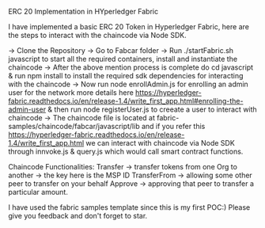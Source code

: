 ERC 20 Implementation in HYperledger Fabric

I have implemented a basic ERC 20 Token in Hyperledger Fabric, here are the steps to interact with the chaincode via Node SDK.

-> Clone the Repository
-> Go to Fabcar folder
-> Run ./startFabric.sh javascript to start all the required containers, install and instantiate the chaincode
-> After the above mention process is complete do cd javascript & run npm install to install the required sdk dependencies for     interacting with the chaincode
-> Now run node enrollAdmin.js for enrolling an admin user for the network more details here https://hyperledger-fabric.readthedocs.io/en/release-1.4/write_first_app.html#enrolling-the-admin-user & then run node registerUser.js to creeate a user to interact with chaincode
-> The chaincode file is located at fabric-samples/chaincode/fabcar/javascript/lib and if you refer this https://hyperledger-fabric.readthedocs.io/en/release-1.4/write_first_app.html we can interact with chaincode via Node SDK through innvoke.js & query.js which would call smart contract functions.

Chaincode Functionalities:
Transfer -> transfer tokens from one Org to another -> the key here is the MSP ID
TransferFrom -> allowing some other peer to transfer on your behalf
Approve -> approving that peer to transfer a particular amount.

I have used the fabric samples template since this is my first POC:)
Please give you feedback and don't forget to star.
